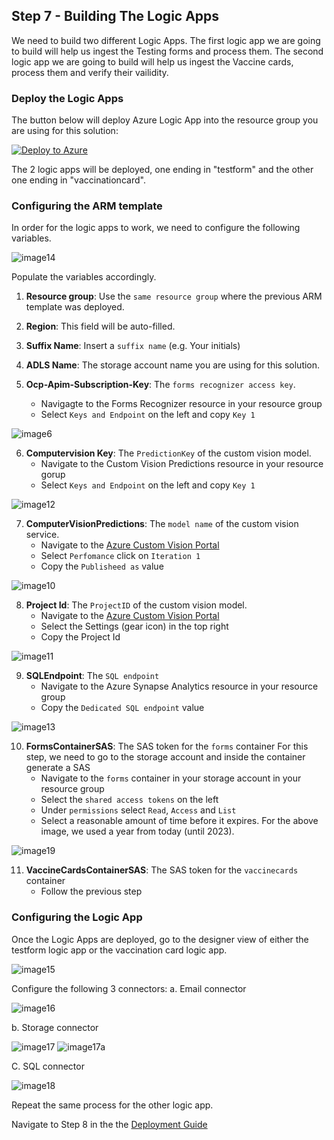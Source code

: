 ## **Step 7 - Building The Logic Apps**

We need to build two different Logic Apps. 
The first logic app we are going to build will help us ingest the Testing forms and process them.
The second logic app we are going to build will help us ingest the Vaccine cards, process them and verify their vailidity.

### **Deploy the Logic Apps**
The button below will deploy Azure Logic App into the resource group you are using for this solution:

[![Deploy to Azure](https://aka.ms/deploytoazurebutton)](https://portal.azure.com/#create/Microsoft.Template/uri/https%3A%2F%2Fraw.githubusercontent.com%2Fmicrosoft%2FAzure-Solution-Accelerator-to-automate-COVID-19-Vaccination-Proof-and-Test-Verification-Forms%2Fmain%2FDeployment%2Fdeploylogicapp.json)

The 2 logic apps will be deployed, one ending in "testform" and the other one ending in "vaccinationcard".

### **Configuring the ARM template**
In order for the logic apps to work, we need to configure the following variables. 

![image14](./images/LA_image14.png "image14")

Populate the variables accordingly.

1. **Resource group**: Use the `same resource group` where the previous ARM template was deployed.

2. **Region**: This field will be auto-filled.

3. **Suffix Name**: Insert a `suffix name` (e.g. Your initials)

4. **ADLS Name**: The storage account name you are using for this solution.

5. **Ocp-Apim-Subscription-Key**: The `forms recognizer access key`.
    * Navigagte to the Forms Recognizer resource in your resource group
    * Select `Keys and Endpoint` on the left and copy `Key 1`

![image6](./images/LA_image6.png "image6")

6. **Computervision Key**: The `PredictionKey` of the custom vision model.
    * Navigate to the Custom Vision Predictions resource in your resource gorup 
    * Select `Keys and Endpoint` on the left and copy `Key 1`

![image12](./images/LA_image12.png "image12")

7. **ComputerVisionPredictions**: The `model name` of the custom vision service.
    * Navigate to the [Azure Custom Vision Portal](customvision.ai)
    * Select `Perfomance` click on `Iteration 1` 
    * Copy the `Publisheed as` value 

![image10](./images/LA_image10.png "image10")

8. **Project Id**: The `ProjectID` of the custom vision model.
    * Navigate to the [Azure Custom Vision Portal](customvision.ai)
    * Select the Settings (gear icon) in the top right 
    * Copy the Project Id 

![image11](./images/LA_image11.png "image11")

9. **SQLEndpoint**: The `SQL endpoint`
    * Navigate to the Azure Synapse Analytics resource in your resource group
    * Copy the `Dedicated SQL endpoint` value 

![image13](./images/LA_image13.png "image13")

10. **FormsContainerSAS**: The SAS token for the `forms` container
For this step, we need to go to the storage account and inside the container generate a SAS
    * Navigate to the  `forms` container in your storage account in your resource group
    * Select the `shared access tokens` on the left
    * Under `permissions` select `Read`, `Access` and `List`
    * Select a reasonable amount of time before it expires. For the above image, we used a year from today (until 2023).

![image19](./images/LA_image19.png "image19")


11. **VaccineCardsContainerSAS**: The SAS token for the `vaccinecards` container
    * Follow the previous step 

### **Configuring the Logic App**
Once the Logic Apps are deployed, go to the designer view of either the testform logic app or the vaccination card logic app.

![image15](./images/LA_image15.png "image15")

Configure the following 3 connectors:
a. Email connector

![image16](./images/LA_image16.png "image16")

b. Storage connector

![image17](./images/LA_image17.png "image17")
![image17a](./images/LA_image17a.png "image17a")

C. SQL connector

![image18](./images/LA_image18.png "image18")

Repeat the same process for the other logic app.

Navigate to Step 8 in the the [Deployment Guide](./Deployment.md)





